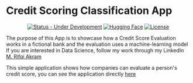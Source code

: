 # Credit Scoring Classification App

<div align="center">

  <a href="">[![Status - Under Development](https://img.shields.io/badge/Status-Under_Development-2ea44f)](https://)</a>
  <a href="">[![Hugging Face](https://img.shields.io/badge/🤗-Hugging%20Face-yellow)](https://rifqiakram-credit-scoring.hf.space/)</a>
    <a href="">[![License](https://img.shields.io/badge/License-MIT-blue)](#license)</a>

</div>

The purpose of this App is to showcase how a Credit Score Evaluation works in a fictional bank and the evaluation uses a machine-learning model
If you are interested in Data Science, follow my work through my LinkedIn [M. Rifqi Akram](https://www.linkedin.com/in/m-rifqi-akram/)

This simple application shows how companies can evaluate a person's credit score, you can see the application directly [here](https://rifqiakram-credit-scoring.hf.space)

